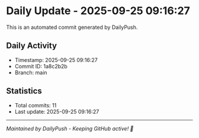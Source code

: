 # Daily Update - 2025-09-25 09:16:27

This is an automated commit generated by DailyPush.

## Daily Activity
- Timestamp: 2025-09-25 09:16:27
- Commit ID: 1a8c2b2b
- Branch: main

## Statistics
- Total commits: 11
- Last update: 2025-09-25 09:16:27

---
*Maintained by DailyPush - Keeping GitHub active! 🚀*

